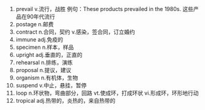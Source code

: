 1. prevail v.流行，战胜
例句：These products prevailed in the 1980s. 这些产品在90年代流行
2. postage n.邮费
3. contract n.合同，契约
            v.感染，签合同，订立婚约
4. immune adj.免疫的
5. specimen n.样本，样品
6. upright adj.垂直的，正直的
7. rehearsal n.排练，演练
8. proposal n.提议，建议
9. organism n.有机体，生物
10. suspend v.中止，悬挂，暂停
11. loop n.环状物，弯曲部分，回路
      vt.使成环，打成环状
      vi.形成环，环形地行动
12. tropical adj.热带的，炎热的，来自热带的